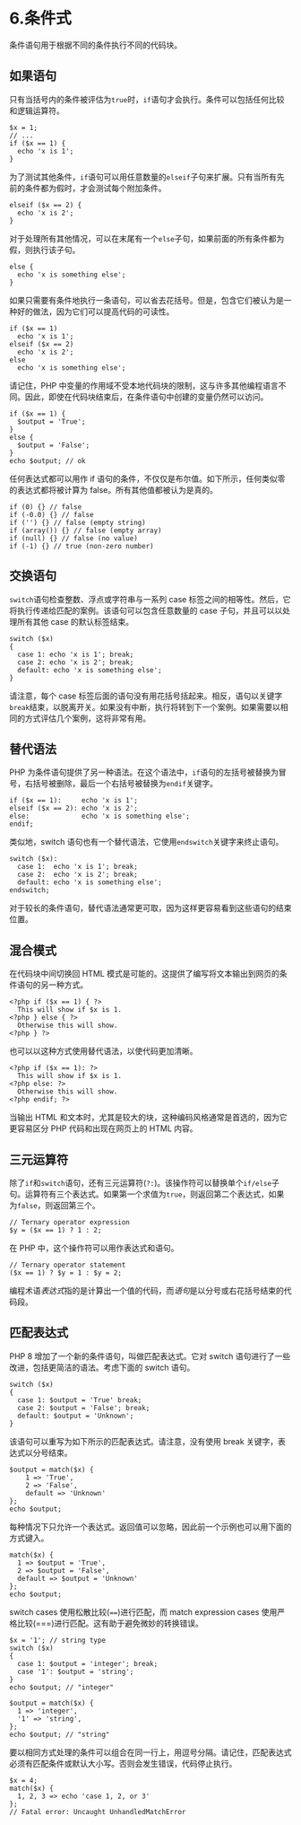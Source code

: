# 6.条件式

条件语句用于根据不同的条件执行不同的代码块。

## 如果语句

只有当括号内的条件被评估为`true`时，`if`语句才会执行。条件可以包括任何比较和逻辑运算符。

```
$x = 1;
// ...
if ($x == 1) {
  echo 'x is 1';
}

```

为了测试其他条件，`if`语句可以用任意数量的`elseif`子句来扩展。只有当所有先前的条件都为假时，才会测试每个附加条件。

```
elseif ($x == 2) {
  echo 'x is 2';
}

```

对于处理所有其他情况，可以在末尾有一个`else`子句，如果前面的所有条件都为假，则执行该子句。

```
else {
  echo 'x is something else';
}

```

如果只需要有条件地执行一条语句，可以省去花括号。但是，包含它们被认为是一种好的做法，因为它们可以提高代码的可读性。

```
if ($x == 1)
  echo 'x is 1';
elseif ($x == 2)
  echo 'x is 2';
else
  echo 'x is something else';

```

请记住，PHP 中变量的作用域不受本地代码块的限制，这与许多其他编程语言不同。因此，即使在代码块结束后，在条件语句中创建的变量仍然可以访问。

```
if ($x == 1) {
  $output = 'True';
}
else {
  $output = 'False';
}
echo $output; // ok

```

任何表达式都可以用作 if 语句的条件，不仅仅是布尔值。如下所示，任何类似零的表达式都将被计算为 false。所有其他值都被认为是真的。

```
if (0) {} // false
if (-0.0) {} // false
if ('') {} // false (empty string)
if (array()) {} // false (empty array)
if (null) {} // false (no value)
if (-1) {} // true (non-zero number)

```

## 交换语句

`switch`语句检查整数、浮点或字符串与一系列 case 标签之间的相等性。然后，它将执行传递给匹配的案例。该语句可以包含任意数量的 case 子句，并且可以以处理所有其他 case 的默认标签结束。

```
switch ($x)
{
  case 1: echo 'x is 1'; break;
  case 2: echo 'x is 2'; break;
  default: echo 'x is something else';
}

```

请注意，每个 case 标签后面的语句没有用花括号括起来。相反，语句以关键字`break`结束，以脱离开关。如果没有中断，执行将转到下一个案例。如果需要以相同的方式评估几个案例，这将非常有用。

## 替代语法

PHP 为条件语句提供了另一种语法。在这个语法中，`if`语句的左括号被替换为冒号，右括号被删除，最后一个右括号被替换为`endif`关键字。

```
if ($x == 1):     echo 'x is 1';
elseif ($x == 2): echo 'x is 2';
else:             echo 'x is something else';
endif;

```

类似地，switch 语句也有一个替代语法，它使用`endswitch`关键字来终止语句。

```
switch ($x):
  case 1:  echo 'x is 1'; break;
  case 2:  echo 'x is 2'; break;
  default: echo 'x is something else';
endswitch;

```

对于较长的条件语句，替代语法通常更可取，因为这样更容易看到这些语句的结束位置。

## 混合模式

在代码块中间切换回 HTML 模式是可能的。这提供了编写将文本输出到网页的条件语句的另一种方式。

```
<?php if ($x == 1) { ?>
  This will show if $x is 1.
<?php } else { ?>
  Otherwise this will show.
<?php } ?>

```

也可以以这种方式使用替代语法，以使代码更加清晰。

```
<?php if ($x == 1): ?>
  This will show if $x is 1.
<?php else: ?>
  Otherwise this will show.
<?php endif; ?>

```

当输出 HTML 和文本时，尤其是较大的块，这种编码风格通常是首选的，因为它更容易区分 PHP 代码和出现在网页上的 HTML 内容。

## 三元运算符

除了`if`和`switch`语句，还有三元运算符(`?:`)。该操作符可以替换单个`if/else`子句。运算符有三个表达式。如果第一个求值为`true`，则返回第二个表达式，如果为`false`，则返回第三个。

```
// Ternary operator expression
$y = ($x == 1) ? 1 : 2;

```

在 PHP 中，这个操作符可以用作表达式和语句。

```
// Ternary operator statement
($x == 1) ? $y = 1 : $y = 2;

```

编程术语*表达式*指的是计算出一个值的代码，而*语句*是以分号或右花括号结束的代码段。

## 匹配表达式

PHP 8 增加了一个新的条件语句，叫做匹配表达式。它对 switch 语句进行了一些改进，包括更简洁的语法。考虑下面的 switch 语句。

```
switch ($x)
{
  case 1: $output = 'True' break;
  case 2: $output = 'False'; break;
  default: $output = 'Unknown';
}

```

该语句可以重写为如下所示的匹配表达式。请注意，没有使用 break 关键字，表达式以分号结束。

```
$output = match($x) {
    1 => 'True',
    2 => 'False',
    default => 'Unknown'
};
echo $output;

```

每种情况下只允许一个表达式。返回值可以忽略，因此前一个示例也可以用下面的方式键入。

```
match($x) {
  1 => $output = 'True',
  2 => $output = 'False',
  default => $output = 'Unknown'
};
echo $output;

```

switch cases 使用松散比较(`==`)进行匹配，而 match expression cases 使用严格比较(===)进行匹配。这有助于避免微妙的转换错误。

```
$x = '1'; // string type
switch ($x)
{
  case 1: $output = 'integer'; break;
  case '1': $output = 'string';
}
echo $output; // "integer"

$output = match($x) {
  1 => 'integer',
  '1' => 'string',
};
echo $output; // "string"

```

要以相同方式处理的条件可以组合在同一行上，用逗号分隔。请记住，匹配表达式必须有匹配条件或默认大小写。否则会发生错误，代码停止执行。

```
$x = 4;
match($x) {
  1, 2, 3 => echo 'case 1, 2, or 3'
};
// Fatal error: Uncaught UnhandledMatchError

```